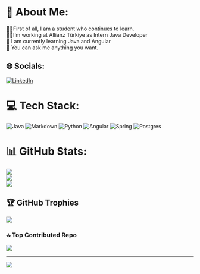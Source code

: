 # 💫 About Me:
👨‍🎓First of all, I am a student who continues to learn.<br>👨‍💻I’m working at Allianz Türkiye as Intern Java Developer <br>🌱 I am currently learning Java and Angular <br>💬 You can ask me anything you want.


## 🌐 Socials:
[![LinkedIn](https://img.shields.io/badge/LinkedIn-%230077B5.svg?logo=linkedin&logoColor=white)](https://linkedin.com/in/orbay-kahraman-05288514b) 

# 💻 Tech Stack:
![Java](https://img.shields.io/badge/java-%23ED8B00.svg?style=for-the-badge&logo=java&logoColor=white) ![Markdown](https://img.shields.io/badge/markdown-%23000000.svg?style=for-the-badge&logo=markdown&logoColor=white) ![Python](https://img.shields.io/badge/python-3670A0?style=for-the-badge&logo=python&logoColor=ffdd54) ![Angular](https://img.shields.io/badge/angular-%23DD0031.svg?style=for-the-badge&logo=angular&logoColor=white) ![Spring](https://img.shields.io/badge/spring-%236DB33F.svg?style=for-the-badge&logo=spring&logoColor=white) ![Postgres](https://img.shields.io/badge/postgres-%23316192.svg?style=for-the-badge&logo=postgresql&logoColor=white)
# 📊 GitHub Stats:
![](https://github-readme-stats.vercel.app/api?username=orbaykahraman&theme=dark&hide_border=false&include_all_commits=true&count_private=false)<br/>
![](https://github-readme-streak-stats.herokuapp.com/?user=orbaykahraman&theme=dark&hide_border=false)<br/>
![](https://github-readme-stats.vercel.app/api/top-langs/?username=orbaykahraman&theme=dark&hide_border=false&include_all_commits=true&count_private=false&layout=compact)

## 🏆 GitHub Trophies
![](https://github-profile-trophy.vercel.app/?username=orbaykahraman&theme=dracula&no-frame=false&no-bg=true&margin-w=4)

### 🔝 Top Contributed Repo
![](https://github-contributor-stats.vercel.app/api?username=orbaykahraman&limit=5&theme=dracula&combine_all_yearly_contributions=true)

---
[![](https://visitcount.itsvg.in/api?id=orbaykahraman&icon=0&color=0)](https://visitcount.itsvg.in)

<!-- Proudly created with GPRM ( https://gprm.itsvg.in ) -->
